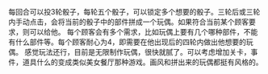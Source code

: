 每回合可以投3轮骰子，每轮五个骰子，可以锁定多个想要的骰子。三轮后或三轮内手动点击，会将当前的骰子中的部件拼成一个玩偶。如果符合当前某个顾客要求，则可以给他。
每个顾客会有多个需求，比如玩偶上要有几个哪种部件，不能有什么部件等。每个顾客耐心为4，即需要在他出现后的四轮内做出他想要的玩偶。
感觉玩法还行，目前是无限制作玩偶，很快就腻了。可以考虑增加关卡，事件，道具什么的变成类似美女餐厅那种游戏。画风和拼出来的玩偶都挺有风格的。